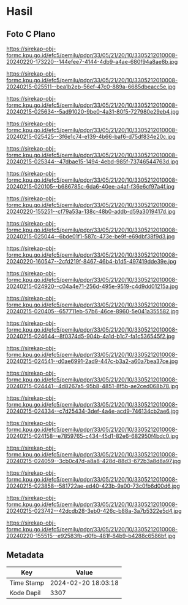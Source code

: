 # Hasil

## Foto C Plano

https://sirekap-obj-formc.kpu.go.id/efc5/pemilu/pdpr/33/05/21/20/10/3305212010008-20240220-173220--144efee7-4144-4db9-a4ae-680f94a8ae8b.jpg

https://sirekap-obj-formc.kpu.go.id/efc5/pemilu/pdpr/33/05/21/20/10/3305212010008-20240215-025511--bea1b2eb-56ef-47c0-889a-6685dbeacc5e.jpg

https://sirekap-obj-formc.kpu.go.id/efc5/pemilu/pdpr/33/05/21/20/10/3305212010008-20240215-025634--5ad91020-9be0-4a31-80f5-727980e29eb4.jpg

https://sirekap-obj-formc.kpu.go.id/efc5/pemilu/pdpr/33/05/21/20/10/3305212010008-20240215-025425--3f6e1c74-e139-4b66-baf6-d75df834e20c.jpg

https://sirekap-obj-formc.kpu.go.id/efc5/pemilu/pdpr/33/05/21/20/10/3305212010008-20240215-025344--47dbae15-1494-4ebd-985f-73746544763d.jpg

https://sirekap-obj-formc.kpu.go.id/efc5/pemilu/pdpr/33/05/21/20/10/3305212010008-20240215-020105--b686785c-6da6-40ee-a4af-f36e6cf97a4f.jpg

https://sirekap-obj-formc.kpu.go.id/efc5/pemilu/pdpr/33/05/21/20/10/3305212010008-20240220-155251--cf79a53a-138c-48b0-addb-d59a3019417d.jpg

https://sirekap-obj-formc.kpu.go.id/efc5/pemilu/pdpr/33/05/21/20/10/3305212010008-20240215-025044--6bde01f1-587c-473e-be9f-e69dbf38f9d3.jpg

https://sirekap-obj-formc.kpu.go.id/efc5/pemilu/pdpr/33/05/21/20/10/3305212010008-20240220-160547--2cfd219f-8467-46b4-b1d5-497419dde39e.jpg

https://sirekap-obj-formc.kpu.go.id/efc5/pemilu/pdpr/33/05/21/20/10/3305212010008-20240215-024920--c04a4e71-256d-495e-9519-c4d9dd01215a.jpg

https://sirekap-obj-formc.kpu.go.id/efc5/pemilu/pdpr/33/05/21/20/10/3305212010008-20240215-020405--657711eb-57b6-46ce-8960-5e041a355582.jpg

https://sirekap-obj-formc.kpu.go.id/efc5/pemilu/pdpr/33/05/21/20/10/3305212010008-20240215-024644--8f0374d5-904b-4a1d-b1c7-fa1c536545f2.jpg

https://sirekap-obj-formc.kpu.go.id/efc5/pemilu/pdpr/33/05/21/20/10/3305212010008-20240215-024541--d0ae6991-2ad9-447c-b3a2-a60a7bea37ce.jpg

https://sirekap-obj-formc.kpu.go.id/efc5/pemilu/pdpr/33/05/21/20/10/3305212010008-20240215-024441--4d8267a5-95b8-4851-8f5b-ae2ced068b78.jpg

https://sirekap-obj-formc.kpu.go.id/efc5/pemilu/pdpr/33/05/21/20/10/3305212010008-20240215-024334--c7d25434-3def-4a4e-acd9-746134cb2ae6.jpg

https://sirekap-obj-formc.kpu.go.id/efc5/pemilu/pdpr/33/05/21/20/10/3305212010008-20240215-024158--e7859765-c434-45d1-82e6-682950f4bdc0.jpg

https://sirekap-obj-formc.kpu.go.id/efc5/pemilu/pdpr/33/05/21/20/10/3305212010008-20240215-024059--3cb0c47d-a8a8-428d-88d3-672b3a8d8a97.jpg

https://sirekap-obj-formc.kpu.go.id/efc5/pemilu/pdpr/33/05/21/20/10/3305212010008-20240215-023858--581722ae-ed40-423b-9a00-73c0fb6d00d6.jpg

https://sirekap-obj-formc.kpu.go.id/efc5/pemilu/pdpr/33/05/21/20/10/3305212010008-20240215-023742--42dcdb28-3eb0-426c-b88a-3a7b5322e5d4.jpg

https://sirekap-obj-formc.kpu.go.id/efc5/pemilu/pdpr/33/05/21/20/10/3305212010008-20240220-155515--e92583fb-d0fb-481f-84b9-b4288c6586bf.jpg


## Metadata

| Key        | Value               |
| ---------- | ------------------- |
| Time Stamp | 2024-02-20 18:03:18 |
| Kode Dapil | 3307                |



